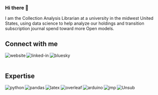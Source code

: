 ### Hi there 👋
I am the Collection Analysis Librarian at a university in the midwest United States, using data science to help analyze our holdings and transition subscription journal spend toward more Open models.

## Connect with me
[<img align="left" alt="website" src="https://img.shields.io/badge/website-%26%20CV-red?style=for-the-badge&logo=GitHub" />](https://eschares.github.io/)

[<img align="left" alt="linked-in" src="https://img.shields.io/badge/linkedin-%230077B5.svg?&style=for-the-badge&logo=linkedin&logoColor=white" />](https://www.linkedin.com/in/eric-schares-9842989b/)

[<img align="left" alt="bluesky" src="https://img.shields.io/badge/Bluesky-lightgrey?style=for-the-badge&logo=bluesky"/>](https://bsky.app/profile/eschares.bsky.social)


<br>
<br>

## Expertise
<img align="left" alt="python" src="https://img.shields.io/badge/python-%2314354C.svg?style=for-the-badge&logo=python&logoColor=white" />

<img align="left" alt="pandas" src="https://img.shields.io/badge/pandas-%23150458.svg?style=for-the-badge&logo=pandas&logoColor=white" />

<img align="left" alt="latex" src="https://img.shields.io/badge/latex-%23008080.svg?style=for-the-badge&logo=latex&logoColor=white" />

<img align="left" alt="overleaf" src="https://img.shields.io/badge/overleaf-%2347a141.svg?style=for-the-badge&logo=overleaf&logoColor=white" />

<img align="left" alt="arduino" src="https://img.shields.io/badge/-Arduino-00979D?style=for-the-badge&logo=Arduino&logoColor=white" />

<img align="left" alt="jmp" src="https://img.shields.io/badge/jmp-%2320232a.svg?&style=for-the-badge&logo=jmp&logoColor=%2361DAFB" />

<img align="left" alt="Unsub" src="https://img.shields.io/badge/Unsub-%23239dea.svg?&style=for-the-badge&logo=unsub&logoColor=white" />

<!--

<img align="left" alt="dimensions" src="https://img.shields.io/badge/dimensions-%23316192.svg?&style=for-the-badge&logo=dimensions&logoColor=white" />
<img align="left" alt="raspberry pi" src="https://img.shields.io/badge/-RaspberryPi-C51A4A?style=for-the-badge&logo=Raspberry-Pi" />

**eschares/eschares** is a ✨ _special_ ✨ repository because its `README.md` (this file) appears on your GitHub profile.

Here are some ideas to get you started:

- 🔭 I’m currently working on ...
- 🌱 I’m currently learning ...
- 👯 I’m looking to collaborate on ...
- 🤔 I’m looking for help with ...
- 💬 Ask me about ...
- 📫 How to reach me: ...
- 😄 Pronouns: ...
- ⚡ Fun fact: ...
-->
